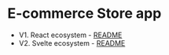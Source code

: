 # E-commerce Store app

- V1. React ecosystem - [README](react/README)
- V2. Svelte ecosystem - [README](sveltekit/README)
